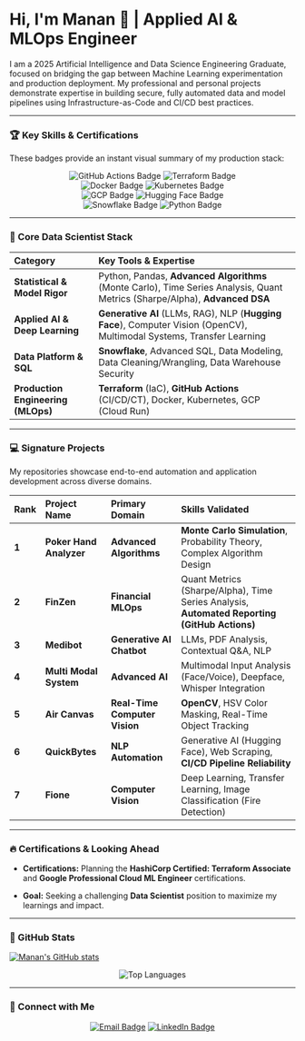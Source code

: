 # Hi, I'm Manan 👋 | Applied AI & MLOps Engineer

I am a 2025 Artificial Intelligence and Data Science Engineering Graduate, focused on bridging the gap between Machine Learning experimentation and production deployment. My professional and personal projects demonstrate expertise in building secure, fully automated data and model pipelines using Infrastructure-as-Code and CI/CD best practices.

---

### 🏆 Key Skills & Certifications

These badges provide an instant visual summary of my production stack:



<p align="center">
    <img src="https://img.shields.io/badge/MLOps%20Automation-GitHub%20Actions-blue?style=for-the-badge&logo=githubactions&logoColor=white" alt="GitHub Actions Badge"/>
    <img src="https://img.shields.io/badge/Infrastructure%20as%20Code-Terraform-7B4397?style=for-the-badge&logo=terraform&logoColor=white" alt="Terraform Badge"/>
    <br>
    <img src="https://img.shields.io/badge/Containerization-Docker-2496ED?style=for-the-badge&logo=docker&logoColor=white" alt="Docker Badge"/>
    <img src="https://img.shields.io/badge/Orchestration-Kubernetes-326CE5?style=for-the-badge&logo=kubernetes&logoColor=white" alt="Kubernetes Badge"/>
    <br>
    <img src="https://img.shields.io/badge/Cloud%20Platform-GCP-4285F4?style=for-the-badge&logo=googlecloud&logoColor=white" alt="GCP Badge"/>
    <img src="https://img.shields.io/badge/AI%2FDL%20Frameworks-Hugging%20Face-FFD131?style=for-the-badge&logo=huggingface&logoColor=white" alt="Hugging Face Badge"/>
    <br>
    <img src="https://img.shields.io/badge/Data%20Warehouse-Snowflake-28B4E6?style=for-the-badge&logo=snowflake&logoColor=white" alt="Snowflake Badge"/>
    <img src="https://img.shields.io/badge/Language-Python-3776AB?style=for-the-badge&logo=python&logoColor=white" alt="Python Badge"/>
</p>

---

### 🚀 Core Data Scientist Stack

| Category | Key Tools & Expertise |
| :--- | :--- |
| **Statistical & Model Rigor** | Python, Pandas, **Advanced Algorithms** (Monte Carlo), Time Series Analysis, Quant Metrics (Sharpe/Alpha), **Advanced DSA** |
| **Applied AI & Deep Learning** | **Generative AI** (LLMs, RAG), NLP (**Hugging Face**), Computer Vision (OpenCV), Multimodal Systems, Transfer Learning |
| **Data Platform & SQL** | **Snowflake**, Advanced SQL, Data Modeling, Data Cleaning/Wrangling, Data Warehouse Security |
| **Production Engineering (MLOps)** | **Terraform** (IaC), **GitHub Actions** (CI/CD/CT), Docker, Kubernetes, GCP (Cloud Run) |

---

### 💻 Signature Projects

My repositories showcase end-to-end automation and application development across diverse domains.

| Rank | Project Name | Primary Domain | Skills Validated |
| :--- | :--- | :--- | :--- |
| **1** | **Poker Hand Analyzer** | **Advanced Algorithms** | **Monte Carlo Simulation**, Probability Theory, Complex Algorithm Design |
| **2** | **FinZen** | **Financial MLOps** | Quant Metrics (Sharpe/Alpha), Time Series Analysis, **Automated Reporting (GitHub Actions)** |
| **3** | **Medibot** | **Generative AI Chatbot** | LLMs, PDF Analysis, Contextual Q&A, NLP |
| **4** | **Multi Modal System** | **Advanced AI** | Multimodal Input Analysis (Face/Voice), Deepface, Whisper Integration |
| **5** | **Air Canvas** | **Real-Time Computer Vision** | **OpenCV**, HSV Color Masking, Real-Time Object Tracking |
| **6** | **QuickBytes** | **NLP Automation** | Generative AI (Hugging Face), Web Scraping, **CI/CD Pipeline Reliability** |
| **7** | **Fione** | **Computer Vision** | Deep Learning, Transfer Learning, Image Classification (Fire Detection) |

---

### 🔥 Certifications & Looking Ahead

* **Certifications:** Planning the **HashiCorp Certified: Terraform Associate** and **Google Professional Cloud ML Engineer** certifications.

* **Goal:** Seeking a challenging **Data Scientist** position to maximize my learnings and impact.

---

### 🌱 GitHub Stats

[![Manan's GitHub stats](https://github-readme-stats.vercel.app/api?username=manan2607&theme=dark)](https://github.com/manan2607/github-readme-stats)
    
<p align="center">
    <img src="https://github-readme-stats.vercel.app/api/top-langs/?username=manan2607&layout=compact&langs_count=6&theme=dark&hide_border=true&hide_title=true" alt="Top Languages" />
</p>

---

### 💬 Connect with Me

<p align="center">
    <a href="mailto:manangupta.2607@gmail.com"><img src="https://img.shields.io/badge/Email-D14836?style=for-the-badge&logo=gmail&logoColor=white" alt="Email Badge"/></a>
    <a href="https://www.linkedin.com/in/manan26/"><img src="https://img.shields.io/badge/LinkedIn-0077B5?style=for-the-badge&logo=linkedin&logoColor=white" alt="LinkedIn Badge"/></a>
</p>
